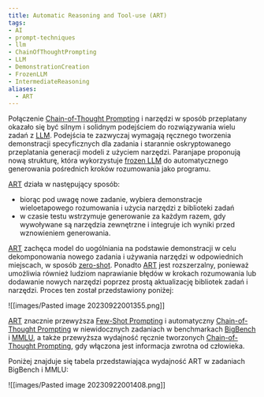 ```yaml
---
title: Automatic Reasoning and Tool-use (ART)
tags:
- AI
- prompt-techniques
- llm
- ChainOfThoughtPrompting
- LLM
- DemonstrationCreation
- FrozenLLM
- IntermediateReasoning
aliases:
  - ART
---
```

Połączenie [Chain-of-Thought Prompting](Chain-of-Thought%20Prompting) i narzędzi w sposób przeplatany okazało się być silnym i solidnym podejściem do rozwiązywania wielu zadań z [LLM](LLM). Podejścia te zazwyczaj wymagają ręcznego tworzenia demonstracji specyficznych dla zadania i starannie oskryptowanego przeplatania generacji modeli z użyciem narzędzi. Paranjape proponują nową strukturę, która wykorzystuje [frozen LLM](frozen%20LLM) do automatycznego generowania pośrednich kroków rozumowania jako programu.

[ART](ART) działa w następujący sposób:

- biorąc pod uwagę nowe zadanie, wybiera demonstracje wieloetapowego rozumowania i użycia narzędzi z biblioteki zadań
- w czasie testu wstrzymuje generowanie za każdym razem, gdy wywoływane są narzędzia zewnętrzne i integruje ich wyniki przed wznowieniem generowania.

[ART](ART) zachęca model do uogólniania na podstawie demonstracji w celu dekomponowania nowego zadania i używania narzędzi w odpowiednich miejscach, w sposób [zero-shot](zero-shot). Ponadto [ART](ART) jest rozszerzalny, ponieważ umożliwia również ludziom naprawianie błędów w krokach rozumowania lub dodawanie nowych narzędzi poprzez prostą aktualizację bibliotek zadań i narzędzi. Proces ten został przedstawiony poniżej:

![[images/Pasted image 20230922001355.png]]

[ART](ART) znacznie przewyższa [Few-Shot Prompting](Few-Shot%20Prompting) i automatyczny [Chain-of-Thought Prompting](Chain-of-Thought%20Prompting) w niewidocznych zadaniach w benchmarkach [BigBench](BigBench) i [MMLU](MMLU), a także przewyższa wydajność ręcznie tworzonych [Chain-of-Thought Prompting](Chain-of-Thought%20Prompting), gdy włączona jest informacja zwrotna od człowieka.

Poniżej znajduje się tabela przedstawiająca wydajność ART w zadaniach BigBench i MMLU:

![[images/Pasted image 20230922001408.png]]
